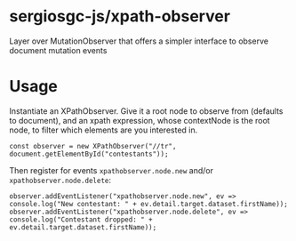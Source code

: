 # sergiosgc-js/xpath-observer

Layer over MutationObserver that offers a simpler interface to observe document mutation events

# Usage

Instantiate an XPathObserver. Give it a root node to observe from (defaults to document), and an xpath expression, whose contextNode is the root node, to filter which elements are you interested in.

```
const observer = new XPathObserver("//tr", document.getElementById("contestants"));
```

Then register for events `xpathobserver.node.new` and/or `xpathobserver.node.delete`:
```
observer.addEventListener("xpathobserver.node.new", ev => console.log("New contestant: " + ev.detail.target.dataset.firstName));
observer.addEventListener("xpathobserver.node.delete", ev => console.log("Contestant dropped: " + ev.detail.target.dataset.firstName));
```
